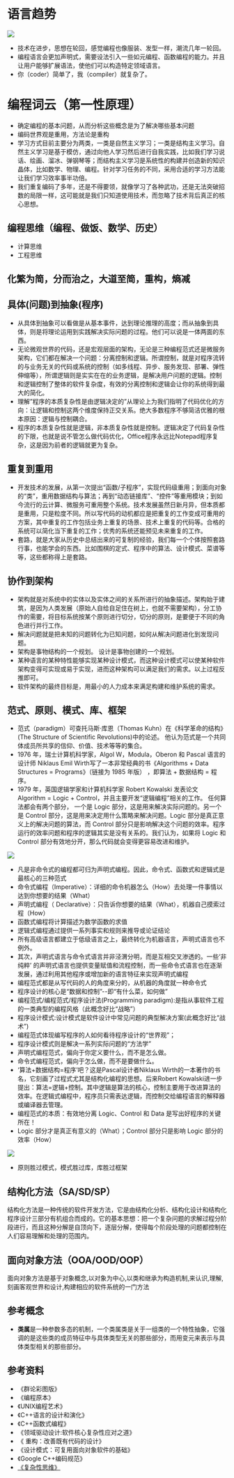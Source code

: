 # 语言趋势

![](pic/software.png)
- 技术在进步，思想在轮回，感觉编程也像服装、发型一样，潮流几年一轮回。
- 编程语言会更加声明式，需要设法引入一些如元编程、函数编程的能力。并且让用户能够扩展语法，使他们可以构造特定领域语言。
- 你（coder）简单了，我（compiler）就复杂了。

# 编程词云（第一性原理）
- 确定编程的基本问题，从而分析这些概念是为了解决哪些基本问题
- 编码世界观是重用，方法论是重构
- 学习方式目前主要分为两类，一类是自然主义学习；一类是结构主义学习。自然主义学习是基于模仿，通过向他人学习然后进行自我实践，比如我们学习说话、绘画、溜冰、弹钢琴等；而结构主义学习是系统性的构建并创造新的知识晶体，比如数学、物理、编程。针对学习任务的不同，采用合适的学习方法能让我们学习效率事半功倍。
- 我们重复编码了多年，还是不得要领，就像学习了各种武功，还是无法突破招数的局限一样，这可能就是我们只知道使用技术，而忽略了技术背后真正的核心思想。
## 编程思维（编程、做饭、数学、历史）
- 计算思维 
- 工程思维
## 化繁为简，分而治之，大道至简，重构，熵减
## 具体(问题)到抽象(程序)
- 从具体到抽象可以看做是从基本事件，达到理论推理的高度；而从抽象到具体，则是将理论运用到实践解决实际问题的过程。他们可以说是一体两面的东西。
- 无论微观世界的代码，还是宏观层面的架构，无论是三种编程范式还是微服务架构，它们都在解决一个问题：分离控制和逻辑。所谓控制，就是对程序流转的与业务无关的代码或系统的控制（如多线程、异步、服务发现、部署、弹性伸缩等），所谓逻辑则是实实在在的业务逻辑，是解决用户问题的逻辑。控制和逻辑控制了整体的软件复杂度，有效的分离控制和逻辑会让你的系统得到最大的简化。
- 理解”程序的本质复杂性是由逻辑决定的”从理论上为我们指明了代码优化的方向：让逻辑和控制这两个维度保持正交关系。绝大多数程序不够简洁优雅的根本原因：逻辑与控制耦合。
- 程序的本质复杂性就是逻辑，非本质复杂性就是控制。逻辑决定了代码复杂性的下限，也就是说不管怎么做代码优化，Office程序永远比Notepad程序复杂，这是因为前者的逻辑就更为复杂。
## 重复到重用
- 开发技术的发展，从第一次提出“函数/子程序”，实现代码级重用；到面向对象的“类”，重用数据结构与算法；再到“动态链接库”、“控件”等重用模块；到如今流行的云计算、微服务可重用整个系统。技术发展虽然日新月异，但本质都是重用，只是粒度不同。所以写代码的动机都应是把重复的工作变成可重用的方案，其中重复的工作包括业务上重复的场景、技术上重复的代码等。合格的系统可以简化当下重复的工作；优秀的系统还能预见未来重复的工作。
- 套路，就是大家从历史中总结出来的可复制的经验，我们每一个个体按照套路行事，也能学会的东西。比如围棋的定式、程序中的算法、设计模式、菜谱等等，这些都称得上是套路。

## 协作到架构
- 架构就是对系统中的实体以及实体之间的关系所进行的抽象描述。架构始于建筑，是因为人类发展（原始人自给自足住在树上，也就不需要架构），分工协作的需要，将目标系统按某个原则进行切分，切分的原则，是要便于不同的角色进行并行工作。
- 解决问题就是把未知的问题转化为已知问题，如何从解决问题进化到发现问题。
- 架构是事物结构的一个规划。 设计是事物创建的一个规划。
- 某种语言的某种特性能够实现某种设计模式，而这种设计模式可以使某种软件架构变得可实现或易于实现，进而这种架构可以满足我们的需求。以上过程反推即可。
- 软件架构的最终目标是，用最小的人力成本来满足构建和维护系统的需求。

## 范式、原则、模式、库、框架
- 范式（paradigm）可查托马斯·库恩（Thomas Kuhn）在《科学革命的结构》(The Structure of Scientific Revolutions)中的论述。
他认为范式是一个共同体成员所共享的信仰、价值、技术等等的集合。 
- 1976 年，瑞士计算机科学家，Algol W，Modula，Oberon 和 Pascal 语言的设计师 Niklaus Emil Wirth写了一本非常经典的书《Algorithms + Data Structures = Programs》（链接为 1985 年版） ，即算法 + 数据结构 = 程序。
- 1979 年，英国逻辑学家和计算机科学家 Robert Kowalski 发表论文 Algorithm = Logic + Control，并且主要开发“逻辑编程”相关的工作。
任何算法都会有两个部分， 一个是 Logic 部分，这是用来解决实际问题的。另一个是 Control 部分，这是用来决定用什么策略来解决问题。Logic 部分是真正意义上的解决问题的算法，而 Control 部分只是影响解决这个问题的效率。程序运行的效率问题和程序的逻辑其实是没有关系的。我们认为，如果将 Logic 和 Control 部分有效地分开，那么代码就会变得更容易改进和维护。

![](pic/model.jpg)
- 凡是非命令式的编程都可归为声明式编程。因此，命令式、函数式和逻辑式是最核心的三种范式
- 命令式编程（Imperative）：详细的命令机器怎么（How）去处理一件事情以达到你想要的结果（What）
- 声明式编程（ Declarative）：只告诉你想要的结果（What），机器自己摸索过程（How）
- 函数式编程将计算描述为数学函数的求值
- 逻辑式编程通过提供一系列事实和规则来推导或论证结论
- 所有高级语言都建立于低级语言之上，最终转化为机器语言，声明式语言也不例外。
- 其次，声明式语言与命令式语言并非泾渭分明，而是互相交叉渗透的。一些‘非纯粹’ 的声明式语言也提供变量赋值和流程控制，而一些命令式语言也在逐渐发展，通过利用其他程序或增加新的语言特征来实现声明式编程
- 编程范式都是从写代码的人的角度来分的，从机器的角度就一种命令式
- 程序设计的核心是“数据和控制”--即“有什么菜，如何做”
- 编程范式/编程范式/程序设计法(Programming paradigm):是指从事软件工程的一类典型的编程风格（此概念好比“战略”）
- 程序设计模式:设计模式是软件设计中常见问题的典型解决方案(此概念好比“战术”)
- 编程范式体现编写程序的人如何看待程序设计的“世界观”；
- 程序设计模式则是解决一系列实际问题的“方法学”
- 声明式编程范式，偏向于你定义要什么，而不是怎么做。
- 命令式编程范式，偏向于怎么做，而不是要做什么。
- ‘算法+数据结构=程序’吧？这是Pascal设计者Niklaus Wirth的一本著作的书名，它刻画了过程式尤其是结构化编程的思想。后来Robert Kowalski进一步提出：算法=逻辑+控制。其中逻辑是算法的核心，控制主要用于改进算法的效率。在逻辑式编程中，程序员只需表达逻辑，而控制交给编程语言的解释器或编译器去管理。
- 编程范式的本质：有效地分离 Logic、Control 和 Data 是写出好程序的关键所在！
- Logic 部分才是真正有意义的（What）；Control 部分只是影响 Logic 部分的效率（How）

![](pic/arch.jpg)
- 原则胜过模式，模式胜过库，库胜过框架


## 结构化方法（SA/SD/SP）
结构化方法是一种传统的软件开发方法，它是由结构化分析、结构化设计和结构化程序设计三部分有机组合而成的。它的基本思想：把一个复杂问题的求解过程分阶段进行，而且这种分解是自顶向下，逐层分解，使得每个阶段处理的问题都控制在人们容易理解和处理的范围内。

## 面向对象方法（OOA/OOD/OOP）
面向对象方法是基于对象概念,以对象为中心,以类和继承为构造机制,来认识,理解,刻画客观世界和设计,构建相应的软件系统的一门方法

## 参考概念
- **类属**是一种参数多态的机制，一个类属类是关于一组类的一个特性抽象，它强调的是这些类的成员特征中与具体类型无关的那些部分，而用变元来表示与具体类型相关的那些部分。
## 参考资料
- 《群论彩图版》
- 《编程原本》
- 《UNIX编程艺术》
- 《C++语言的设计和演化》
- 《C++函数式编程》
- 《领域驱动设计:软件核心复杂性应对之道》
- 《 重构：改善既有代码的设计》
- 《设计模式：可复用面向对象软件的基础》
- 《Google C++编码规范》
- [《复杂性思维》](https://wizardforcel.gitbooks.io/think-comp-2e/content/1.html)




